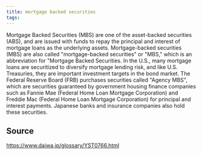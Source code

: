 ```yaml
---
title: mortgage backed securities
tags: 
---
```


Mortgage Backed Securities (MBS) are one of the asset-backed securities (ABS), and are issued with funds to repay the principal and interest of mortgage loans as the underlying assets. Mortgage-backed securities (MBS) are also called "mortgage-backed securities" or "MBS," which is an abbreviation for "Mortgage Backed Securities. In the U.S., many mortgage loans are securitized to diversify mortgage lending risk, and like U.S. Treasuries, they are important investment targets in the bond market. The Federal Reserve Board (FRB) purchases securities called "Agency MBS", which are securities guaranteed by government housing finance companies such as Fannie Mae (Federal Home Loan Mortgage Corporation) and Freddie Mac (Federal Home Loan Mortgage Corporation) for principal and interest payments. Japanese banks and insurance companies also hold these securities.

## Source
https://www.daiwa.jp/glossary/YST0766.html